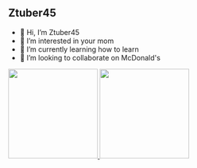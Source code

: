 ## Ztuber45

- 👋 Hi, I’m Ztuber45
- 👀 I’m interested in your mom
- 🌱 I’m currently learning how to learn
- 💞️ I’m looking to collaborate on McDonald's

<div>
  <a href="https://github.com/Ztuber45">
  <img height="180em" src="https://github-readme-stats.vercel.app/api?username=Ztuber45&show_icons=true&theme=github_dark&include_all_commits=true&count_private=true" />
  <img height="180em" src="https://github-readme-stats.vercel.app/api/top-langs/?username=Ztuber45&layout=compact&langs_count=7&theme=github_dark"/>
</div>
